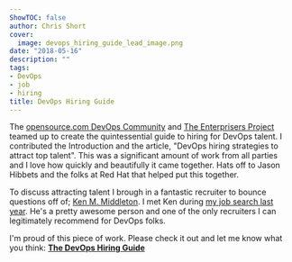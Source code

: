```yaml
---
ShowTOC: false
author: Chris Short
cover:
  image: devops_hiring_guide_lead_image.png
date: "2018-05-16"
description: ""
tags:
- DevOps
- job
- hiring
title: DevOps Hiring Guide
---
```


The [opensource.com DevOps Community](https://opensource.com/devops-team) and [The Enterprisers Project](https://enterprisersproject.com/) teamed up to create the quintessential guide to hiring for DevOps talent. I contributed the Introduction and the article, "DevOps hiring strategies to attract top talent". This was a significant amount of work from all parties and I love how quickly and beautifully it came together. Hats off to Jason Hibbets and the folks at Red Hat that helped put this together.

To discuss attracting talent I brough in a fantastic recruiter to bounce questions off of; [Ken M. Middleton](https://twitter.com/kenmmiddleton). I met Ken during [my job search last year](/leaving-bankrate/). He's a pretty awesome person and one of the only recruiters I can legitimately recommend for DevOps folks.


I'm proud of this piece of work. Please check it out and let me know what you think:
[**The DevOps Hiring Guide**](https://opensource.com/downloads/devops-hiring-guide/toc)
